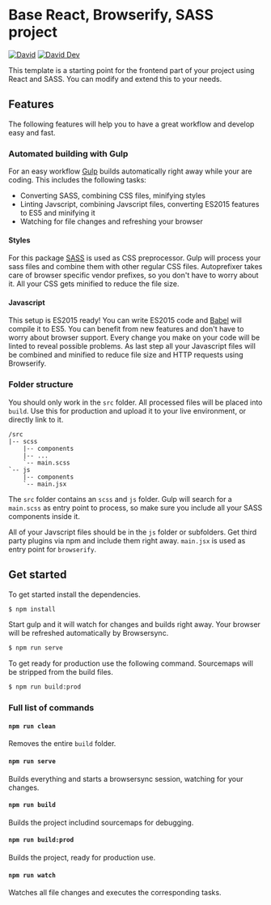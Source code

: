 # Base React, Browserify, SASS project

[![David](https://img.shields.io/david/lgraubner/react-browserify-sass-boilerplate.svg)](https://david-dm.org/lgraubner/react-browserify-sass-boilerplate) [![David Dev](https://img.shields.io/david/dev/lgraubner/react-browserify-sass-boilerplate.svg)](https://david-dm.org/lgraubner/react-browserify-sass-boilerplate#info=devDependencies)

This template is a starting point for the frontend part of your project using React and SASS. You can modify and extend this to your needs.

## Features

The following features will help you to have a great workflow and develop easy and fast.

### Automated building with Gulp

For an easy workflow [Gulp](http://gulpjs.com/) builds automatically right away while your are coding. This includes the following tasks:

- Converting SASS, combining CSS files, minifying styles
- Linting Javscript, combining Javscript files, converting ES2015 features to ES5 and minifying it
- Watching for file changes and refreshing your browser

#### Styles

For this package [SASS](http://sass-lang.com/) is used as CSS preprocessor. Gulp will process your sass files and combine them with other regular CSS files. Autoprefixer takes care of browser specific vendor prefixes, so you don't have to worry about it. All your CSS gets minified to reduce the file size.

#### Javascript

This setup is ES2015 ready! You can write ES2015 code and [Babel](http://babeljs.io/) will compile it to ES5. You can benefit from new features and don't have to worry about browser support. Every change you make on your code will be linted to reveal possible problems. As last step all your Javascript files will be combined and minified to reduce file size and HTTP requests using Browserify.

### Folder structure

You should only work in the `src` folder. All processed files will be placed into `build`. Use this for production and upload it to your live environment, or directly link to it.

```
/src
|-- scss
    |-- components
    |-- ...
    `-- main.scss
`-- js
    |-- components
    `-- main.jsx
```

The `src` folder contains an `scss` and `js` folder. Gulp will search for a `main.scss` as entry point to process, so make sure you include all your SASS components inside it.

All of your Javscript files should be in the `js` folder or subfolders. Get third party plugins via npm and include them right away. `main.jsx` is used as entry point for `browserify`.

## Get started

To get started install the dependencies.

```BASH
$ npm install
```

Start gulp and it will watch for changes and builds right away. Your browser will be refreshed automatically by Browsersync.

```BASH
$ npm run serve
```

To get ready for production use the following command. Sourcemaps will be stripped from the build files.

```BASH
$ npm run build:prod
```

### Full list of commands

#### `npm run clean`

Removes the entire `build` folder.

#### `npm run serve`

Builds everything and starts a browsersync session, watching for your changes.

#### `npm run build`

Builds the project includind sourcemaps for debugging.

#### `npm run build:prod`

Builds the project, ready for production use.

#### `npm run watch`

Watches all file changes and executes the corresponding tasks.
